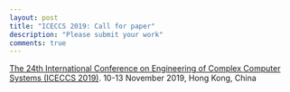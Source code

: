 ```yaml
---
layout: post
title: "ICECCS 2019: Call for paper"
description: "Please submit your work"
comments: true
---
```


<a href="http://www.formal-analysis.com/iceccs/2019/">The 24th International Conference on Engineering of Complex Computer Systems (ICECCS 2019)</a>. 10-13 November 2019, Hong Kong, China
